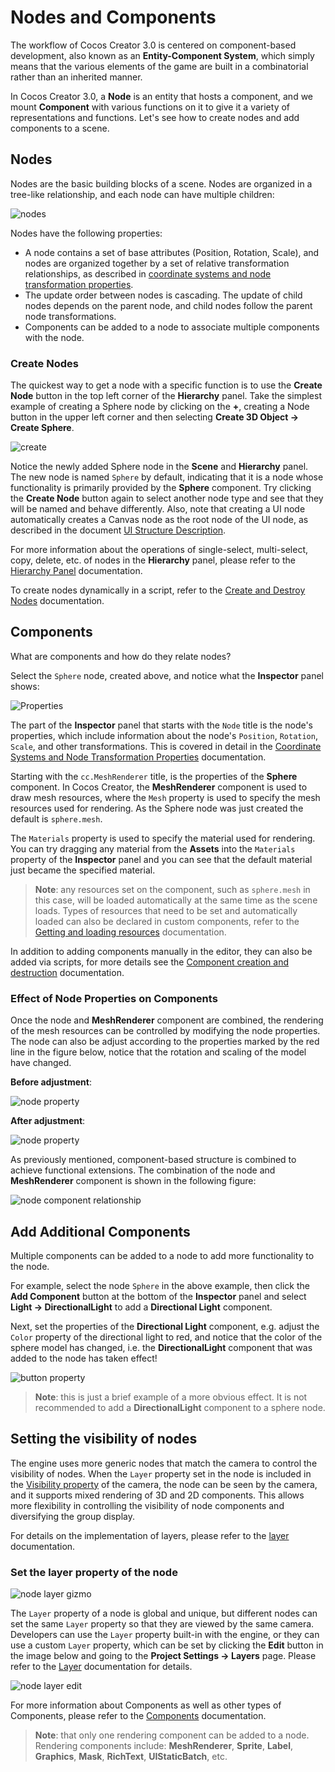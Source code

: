 # Nodes and Components

The workflow of Cocos Creator 3.0 is centered on component-based development, also known as an **Entity-Component System**, which simply means that the various elements of the game are built in a combinatorial rather than an inherited manner.

In Cocos Creator 3.0, a **Node** is an entity that hosts a component, and we mount **Component** with various functions on it to give it a variety of representations and functions. Let's see how to create nodes and add components to a scene.

## Nodes

Nodes are the basic building blocks of a scene. Nodes are organized in a tree-like relationship, and each node can have multiple children:

![nodes](scene/nodes.jpg)

Nodes have the following properties:

- A node contains a set of base attributes (Position, Rotation, Scale), and nodes are organized together by a set of relative transformation relationships, as described in [coordinate systems and node transformation properties](./coord.md).
- The update order between nodes is cascading. The update of child nodes depends on the parent node, and child nodes follow the parent node transformations.
- Components can be added to a node to associate multiple components with the node.

### Create Nodes

The quickest way to get a node with a specific function is to use the **Create Node** button in the top left corner of the **Hierarchy** panel. Take the simplest example of creating a Sphere node by clicking on the **+**, creating a Node button in the upper left corner and then selecting **Create 3D Object -> Create Sphere**.

![create](scene/create.png)

Notice the newly added Sphere node in the **Scene** and **Hierarchy** panel. The new node is named `Sphere` by default, indicating that it is a node whose functionality is primarily provided by the **Sphere** component. Try clicking the **Create Node** button again to select another node type and see that they will be named and behave differently. Also, note that creating a UI node automatically creates a Canvas node as the root node of the UI node, as described in the document [UI Structure Description](../../ui-system/components/engine/index.md).

For more information about the operations of single-select, multi-select, copy, delete, etc. of nodes in the **Hierarchy** panel, please refer to the [Hierarchy Panel](../../editor/hierarchy/index.md) documentation.

To create nodes dynamically in a script, refer to the [Create and Destroy Nodes](../../scripting/create-destroy.md) documentation.

## Components

What are components and how do they relate nodes?

Select the `Sphere` node, created above, and notice what the **Inspector** panel shows:

![Properties](scene/inspector.png)

The part of the **Inspector** panel that starts with the `Node` title is the node's properties, which include information about the node's `Position`, `Rotation`, `Scale`, and other transformations. This is covered in detail in the [Coordinate Systems and Node Transformation Properties](coord.md) documentation.

Starting with the `cc.MeshRenderer` title, is the properties of the **Sphere** component. In Cocos Creator, the **MeshRenderer** component is used to draw mesh resources, where the `Mesh` property is used to specify the mesh resources used for rendering. As the Sphere node was just created the default is `sphere.mesh`.

The `Materials` property is used to specify the material used for rendering. You can try dragging any material from the **Assets** into the `Materials` property of the **Inspector** panel and you can see that the default material just became the specified material.

> **Note**: any resources set on the component, such as `sphere.mesh` in this case, will be loaded automatically at the same time as the scene loads. Types of resources that need to be set and automatically loaded can also be declared in custom components, refer to the [Getting and loading resources](../../scripting/load-assets.md) documentation.

In addition to adding components manually in the editor, they can also be added via scripts, for more details see the [Component creation and destruction](../../scripting/component.md) documentation.

### Effect of Node Properties on Components

Once the node and **MeshRenderer** component are combined, the rendering of the mesh resources can be controlled by modifying the node properties. The node can also be adjust according to the properties marked by the red line in the figure below, notice that the rotation and scaling of the model have changed.

**Before adjustment**:

![node property](scene/node-before.png)

**After adjustment**:

![node property](scene/node-after.png)

As previously mentioned, component-based structure is combined to achieve functional extensions. The combination of the node and **MeshRenderer** component is shown in the following figure:

![node component relationship](scene/node-chart.png)

## Add Additional Components

Multiple components can be added to a node to add more functionality to the node.

For example, select the node `Sphere` in the above example, then click the **Add Component** button at the bottom of the **Inspector** panel and select **Light -> DirectionalLight** to add a **Directional Light** component.

Next, set the properties of the **Directional Light** component, e.g. adjust the `Color` property of the directional light to red, and notice that the color of the sphere model has changed, i.e. the **DirectionalLight** component that was added to the node has taken effect!

![button property](scene/directional-light.png)

> **Note**: this is just a brief example of a more obvious effect. It is not recommended to add a **DirectionalLight** component to a sphere node.

## Setting the visibility of nodes

The engine uses more generic nodes that match the camera to control the visibility of nodes. When the `Layer` property set in the node is included in the [Visibility property](../../editor/components/camera-component.md) of the camera, the node can be seen by the camera, and it supports mixed rendering of 3D and 2D components. This allows more flexibility in controlling the visibility of node components and diversifying the group display.

For details on the implementation of layers, please refer to the [layer](layer.md) documentation.

### Set the layer property of the node

![node layer gizmo](scene/node-layer-gizmo.png)

The `Layer` property of a node is global and unique, but different nodes can set the same `Layer` property so that they are viewed by the same camera. Developers can use the  `Layer` property built-in with the engine, or they can use a custom `Layer` property, which can be set by clicking the **Edit** button in the image below and going to the **Project Settings -> Layers** page. Please refer to the [Layer](layer.md) documentation for details.

![node layer edit](scene/node-layer-edit.png)

For more information about Components as well as other types of Components, please refer to the [Components](../../editor/components/index.md) documentation.

> **Note**: that only one rendering component can be added to a node. Rendering components include: **MeshRenderer**, **Sprite**, **Label**, **Graphics**, **Mask**, **RichText**, **UIStaticBatch**, etc.
